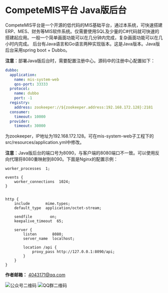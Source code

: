 # CompeteMIS平台 Java版后台
CompeteMIS平台是一个开源的低代码的MIS基础平台，通过本系统，可快速搭建ERP、MES、财务等MIS软件系统。仅需要使用SQL及少量的C#代码就可快速的搭建起应用。一般一个简单画面功能可以在几分钟内完成，复杂画面功能可以在几小时内完成。
后台有Java语言和Go语言两种实现版本。这是Java版本。Java版后台采用spring boot + Dubbo。

**注意**：部署Java版后台时，需要配置注册中心。源码中的注册中心配置如下：
```yaml
dubbo:
  application:
    name: mis-system-web
    qos-port: 33333
  protocol:
    name: dubbo
    port: -1
  registry:
    address: zookeeper://${zookeeper.address:192.168.172.128}:2181
  consumer:
    timeout: 10000
  provider:
    timeout: 30000
```
为zookeeper，IP地址为192.168.172.128。可在mis-system-web子工程下的src/resources/application.yml中修改。

**注意**：Java版后台的端口号为8090，与客户端的8080端口不一致。可以使用反向代理将8080重映射到8090。下面是Nginx的配置示例：
```config
worker_processes  1;

events {
    worker_connections  1024;
}


http {
    include       mime.types;
    default_type  application/octet-stream;

    sendfile        on;
    keepalive_timeout  65;

    server {
        listen       8080;
        server_name  localhost;

        location /api {
            proxy_pass http://127.0.0.1:8090/api;
        }
    }
}
```

**作者邮箱：** 4043171@qq.com

![公众号二维码](https://images.cnblogs.com/cnblogs_com/competesoft/2478061/o_251015021543_%E5%85%AC%E4%BC%97%E5%8F%B7%E4%BA%8C%E7%BB%B4%E7%A0%81.jpg)
![QQ群二维码](https://images.cnblogs.com/cnblogs_com/competesoft/2478061/o_251015021543_QQ%E7%BE%A4%E4%BA%8C%E7%BB%B4%E7%A0%81.png)

